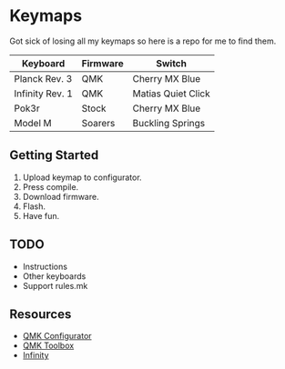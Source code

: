 # Keymaps

Got sick of losing all my keymaps so here is a repo for me to find them.

| Keyboard        | Firmware | Switch             |
|-----------------|----------|--------------------|
| Planck Rev. 3   | QMK      | Cherry MX Blue     |
| Infinity Rev. 1 | QMK      | Matias Quiet Click |
| Pok3r           | Stock    | Cherry MX Blue     |
| Model M         | Soarers  | Buckling Springs   |

## Getting Started

1. Upload keymap to configurator.
1. Press compile.
1. Download firmware.
1. Flash.
1. Have fun.

## TODO

- Instructions
- Other keyboards
- Support rules.mk

## Resources

- [QMK Configurator](https://config.qmk.fm/#/planck/rev5/LAYOUT_ortho_4x12)
- [QMK Toolbox](https://github.com/qmk/qmk_toolbox/releases)
- [Infinity](https://input.club/devices/infinity-keyboard/)
